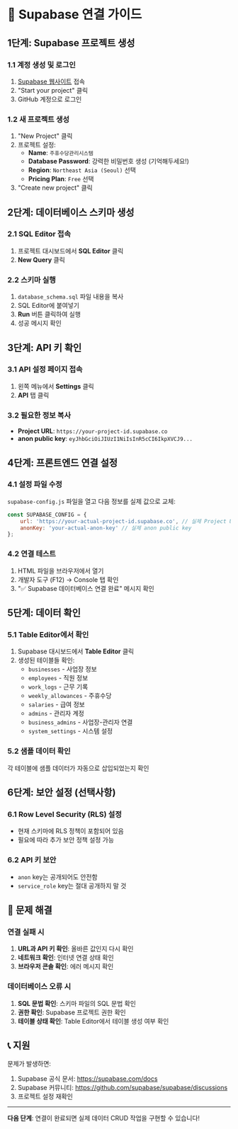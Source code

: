 # 🚀 Supabase 연결 가이드

## 1단계: Supabase 프로젝트 생성

### 1.1 계정 생성 및 로그인
1. [Supabase 웹사이트](https://supabase.com) 접속
2. "Start your project" 클릭
3. GitHub 계정으로 로그인

### 1.2 새 프로젝트 생성
1. "New Project" 클릭
2. 프로젝트 설정:
   - **Name**: `주휴수당관리시스템`
   - **Database Password**: 강력한 비밀번호 생성 (기억해두세요!)
   - **Region**: `Northeast Asia (Seoul)` 선택
   - **Pricing Plan**: `Free` 선택
3. "Create new project" 클릭

## 2단계: 데이터베이스 스키마 생성

### 2.1 SQL Editor 접속
1. 프로젝트 대시보드에서 **SQL Editor** 클릭
2. **New Query** 클릭

### 2.2 스키마 실행
1. `database_schema.sql` 파일 내용을 복사
2. SQL Editor에 붙여넣기
3. **Run** 버튼 클릭하여 실행
4. 성공 메시지 확인

## 3단계: API 키 확인

### 3.1 API 설정 페이지 접속
1. 왼쪽 메뉴에서 **Settings** 클릭
2. **API** 탭 클릭

### 3.2 필요한 정보 복사
- **Project URL**: `https://your-project-id.supabase.co`
- **anon public key**: `eyJhbGciOiJIUzI1NiIsInR5cCI6IkpXVCJ9...`

## 4단계: 프론트엔드 연결 설정

### 4.1 설정 파일 수정
`supabase-config.js` 파일을 열고 다음 정보를 실제 값으로 교체:

```javascript
const SUPABASE_CONFIG = {
    url: 'https://your-actual-project-id.supabase.co', // 실제 Project URL
    anonKey: 'your-actual-anon-key' // 실제 anon public key
};
```

### 4.2 연결 테스트
1. HTML 파일을 브라우저에서 열기
2. 개발자 도구 (F12) → Console 탭 확인
3. "✅ Supabase 데이터베이스 연결 완료" 메시지 확인

## 5단계: 데이터 확인

### 5.1 Table Editor에서 확인
1. Supabase 대시보드에서 **Table Editor** 클릭
2. 생성된 테이블들 확인:
   - `businesses` - 사업장 정보
   - `employees` - 직원 정보
   - `work_logs` - 근무 기록
   - `weekly_allowances` - 주휴수당
   - `salaries` - 급여 정보
   - `admins` - 관리자 계정
   - `business_admins` - 사업장-관리자 연결
   - `system_settings` - 시스템 설정

### 5.2 샘플 데이터 확인
각 테이블에 샘플 데이터가 자동으로 삽입되었는지 확인

## 6단계: 보안 설정 (선택사항)

### 6.1 Row Level Security (RLS) 설정
- 현재 스키마에 RLS 정책이 포함되어 있음
- 필요에 따라 추가 보안 정책 설정 가능

### 6.2 API 키 보안
- `anon` key는 공개되어도 안전함
- `service_role` key는 절대 공개하지 말 것

## 🔧 문제 해결

### 연결 실패 시
1. **URL과 API 키 확인**: 올바른 값인지 다시 확인
2. **네트워크 확인**: 인터넷 연결 상태 확인
3. **브라우저 콘솔 확인**: 에러 메시지 확인

### 데이터베이스 오류 시
1. **SQL 문법 확인**: 스키마 파일의 SQL 문법 확인
2. **권한 확인**: Supabase 프로젝트 권한 확인
3. **테이블 상태 확인**: Table Editor에서 테이블 생성 여부 확인

## 📞 지원

문제가 발생하면:
1. Supabase 공식 문서: https://supabase.com/docs
2. Supabase 커뮤니티: https://github.com/supabase/supabase/discussions
3. 프로젝트 설정 재확인

---

**다음 단계**: 연결이 완료되면 실제 데이터 CRUD 작업을 구현할 수 있습니다!
